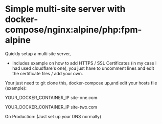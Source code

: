 # Simple multi-site server with docker-compose/nginx:alpine/php:fpm-alpine

Quickly setup a multi site server, 
 
 - Includes example on how to add HTTPS / SSL Certificates (in my case I had used cloudflare's one), you just have to uncomment lines and edit the certificate files / add your own.
 
Your just need to git clone this, docker-compose up,and edit your hosts file (example):

YOUR_DOCKER_CONTAINER_IP    site-one.com

YOUR_DOCKER_CONTAINER_IP    site-two.com

On Production:
(Just set up your DNS normally)

